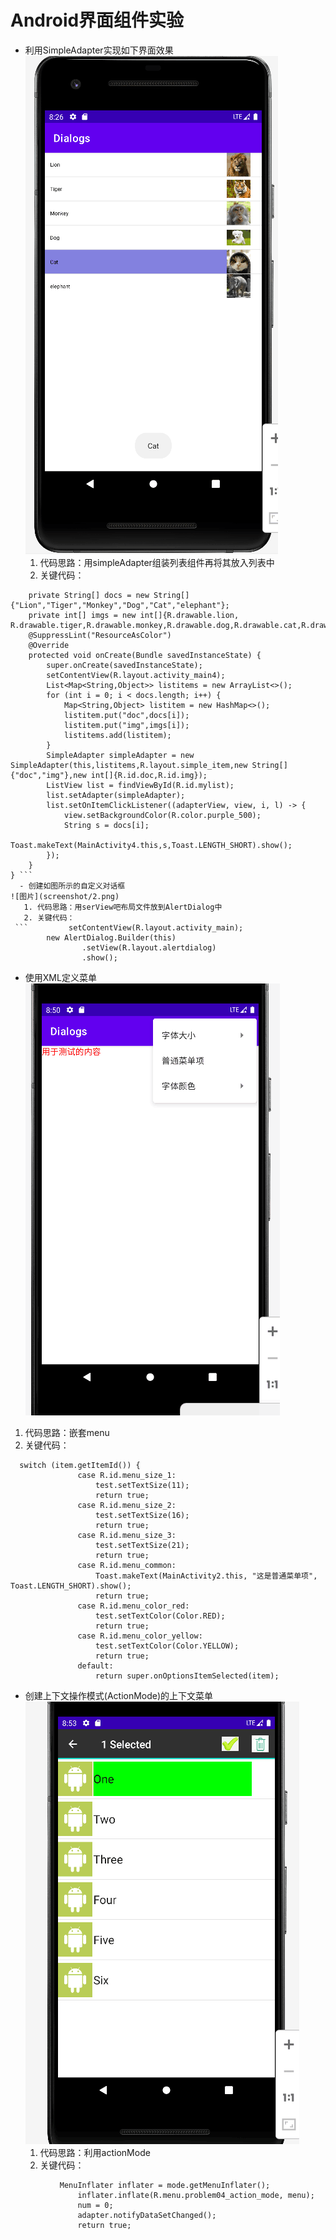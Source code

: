  # Android界面组件实验
 - 利用SimpleAdapter实现如下界面效果
![图片](screenshot/1.png)
   1. 代码思路：用simpleAdapter组装列表组件再将其放入列表中
   2. 关键代码：
```public class MainActivity4 extends AppCompatActivity {
    private String[] docs = new String[]{"Lion","Tiger","Monkey","Dog","Cat","elephant"};
    private int[] imgs = new int[]{R.drawable.lion, R.drawable.tiger,R.drawable.monkey,R.drawable.dog,R.drawable.cat,R.drawable.elephant};
    @SuppressLint("ResourceAsColor")
    @Override
    protected void onCreate(Bundle savedInstanceState) {
        super.onCreate(savedInstanceState);
        setContentView(R.layout.activity_main4);
        List<Map<String,Object>> listitems = new ArrayList<>();
        for (int i = 0; i < docs.length; i++) {
            Map<String,Object> listitem = new HashMap<>();
            listitem.put("doc",docs[i]);
            listitem.put("img",imgs[i]);
            listitems.add(listitem);
        }
        SimpleAdapter simpleAdapter = new SimpleAdapter(this,listitems,R.layout.simple_item,new String[]{"doc","img"},new int[]{R.id.doc,R.id.img});
        ListView list = findViewById(R.id.mylist);
        list.setAdapter(simpleAdapter);
        list.setOnItemClickListener((adapterView, view, i, l) -> {
            view.setBackgroundColor(R.color.purple_500);
            String s = docs[i];
            Toast.makeText(MainActivity4.this,s,Toast.LENGTH_SHORT).show();
        });
    }
} ```
  - 创建如图所示的自定义对话框
![图片](screenshot/2.png)
   1. 代码思路：用serView吧布局文件放到AlertDialog中
   2. 关键代码：
 ```         setContentView(R.layout.activity_main);
        new AlertDialog.Builder(this)
                .setView(R.layout.alertdialog)
                .show();
 ```
  - 使用XML定义菜单
![图片](screenshot/3.png)
   1. 代码思路：嵌套menu
   2. 关键代码：
 ```        
   switch (item.getItemId()) {
                case R.id.menu_size_1:
                    test.setTextSize(11);
                    return true;
                case R.id.menu_size_2:
                    test.setTextSize(16);
                    return true;
                case R.id.menu_size_3:
                    test.setTextSize(21);
                    return true;
                case R.id.menu_common:
                    Toast.makeText(MainActivity2.this, "这是普通菜单项", Toast.LENGTH_SHORT).show();
                    return true;
                case R.id.menu_color_red:
                    test.setTextColor(Color.RED);
                    return true;
                case R.id.menu_color_yellow:
                    test.setTextColor(Color.YELLOW);
                    return true;
                default:
                    return super.onOptionsItemSelected(item);
 ```
 - 创建上下文操作模式(ActionMode)的上下文菜单
![图片](screenshot/4.png)
   1. 代码思路：利用actionMode
   2. 关键代码：
 ```        
          	MenuInflater inflater = mode.getMenuInflater();
                inflater.inflate(R.menu.problem04_action_mode, menu);
                num = 0;
                adapter.notifyDataSetChanged();
                return true;
 ```